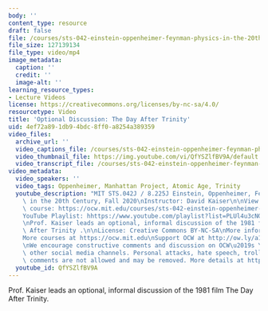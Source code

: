 ```yaml
---
body: ''
content_type: resource
draft: false
file: /courses/sts-042-einstein-oppenheimer-feynman-physics-in-the-20th-century-fall-2020/ocw_8225_sts04_optionaldiscussion_2020oct26_v2vtt_360p_16_9.mp4
file_size: 127139134
file_type: video/mp4
image_metadata:
  caption: ''
  credit: ''
  image-alt: ''
learning_resource_types:
- Lecture Videos
license: https://creativecommons.org/licenses/by-nc-sa/4.0/
resourcetype: Video
title: 'Optional Discussion: The Day After Trinity'
uid: 4ef72a89-1db9-4bdc-8ff0-a8254a389359
video_files:
  archive_url: ''
  video_captions_file: /courses/sts-042-einstein-oppenheimer-feynman-physics-in-the-20th-century-fall-2020/1vmfHgX-hSLXHx-rmI49wa2cd5mXsgf1p_transcript.webvtt
  video_thumbnail_file: https://img.youtube.com/vi/QfYSZlfBV9A/default.jpg
  video_transcript_file: /courses/sts-042-einstein-oppenheimer-feynman-physics-in-the-20th-century-fall-2020/1vmfHgX-hSLXHx-rmI49wa2cd5mXsgf1p_transcript.pdf
video_metadata:
  video_speakers: ''
  video_tags: Oppenheimer, Manhattan Project, Atomic Age, Trinity
  youtube_description: "MIT STS.042J / 8.225J Einstein, Oppenheimer, Feynman: Physics\
    \ in the 20th Century, Fall 2020\nInstructor: David Kaiser\n\nView the complete\
    \ course: https://ocw.mit.edu/courses/sts-042-einstein-oppenheimer-feynman-physics-in-the-20th-century-fall-2020\n\
    YouTube Playlist: hhttps://www.youtube.com/playlist?list=PLUl4u3cNGP63bAfjGas3TuA4ZCPUtN6Xf\n\
    \nProf. Kaiser leads an optional, informal discussion of the 1981 film The Day\
    \ After Trinity .\n\nLicense: Creative Commons BY-NC-SA\nMore information at https://ocw.mit.edu/terms\n\
    More courses at https://ocw.mit.edu\nSupport OCW at http://ow.ly/a1If50zVRlQ\n\
    \nWe encourage constructive comments and discussion on OCW\u2019s YouTube and\
    \ other social media channels. Personal attacks, hate speech, trolling, and inappropriate\
    \ comments are not allowed and may be removed. More details at https://ocw.mit.edu/comments."
  youtube_id: QfYSZlfBV9A
---
```

Prof. Kaiser leads an optional, informal discussion of the 1981 film The Day After Trinity.